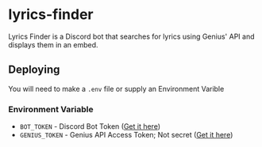 # lyrics-finder

Lyrics Finder is a Discord bot that searches for lyrics using Genius' API and displays them in an embed.

## Deploying

You will need to make a `.env` file or supply an Environment Varible

### Environment Variable

* `BOT_TOKEN` - Discord Bot Token ([Get it here](https://discordapp.com/developers))
* `GENIUS_TOKEN` - Genius API Access Token; Not secret ([Get it here](https://genius.com/api-clients))
